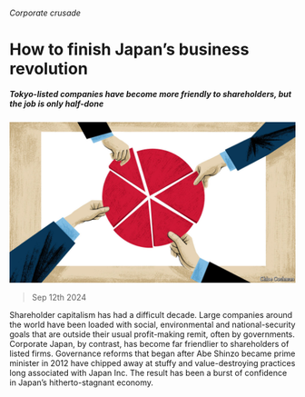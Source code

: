 ###### Corporate crusade

# How to finish Japan’s business revolution 

##### Tokyo-listed companies have become more friendly to shareholders, but the job is only half-done 

![image](images/20240914_LDD002.jpg) 

> Sep 12th 2024 

Shareholder capitalism has had a difficult decade. Large companies around the world have been loaded with social, environmental and national-security goals that are outside their usual profit-making remit, often by governments. Corporate Japan, by contrast, has become far friendlier to shareholders of listed firms. Governance reforms that began after Abe Shinzo became prime minister in 2012 have chipped away at stuffy and value-destroying practices long associated with Japan Inc. The result has been a burst of confidence in Japan’s hitherto-stagnant economy.

